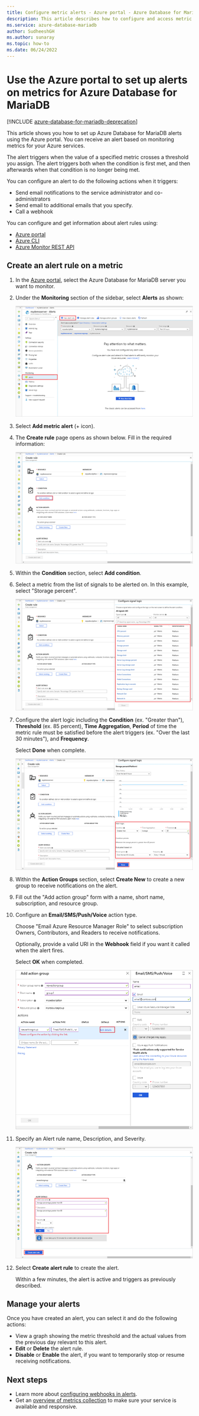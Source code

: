 ```yaml
---
title: Configure metric alerts - Azure portal - Azure Database for MariaDB
description: This article describes how to configure and access metric alerts for Azure Database for MariaDB from the Azure portal.
ms.service: azure-database-mariadb
author: SudheeshGH
ms.author: sunaray
ms.topic: how-to
ms.date: 06/24/2022
---
```


# Use the Azure portal to set up alerts on metrics for Azure Database for MariaDB

[!INCLUDE [azure-database-for-mariadb-deprecation](includes/azure-database-for-mariadb-deprecation.md)]

This article shows you how to set up Azure Database for MariaDB alerts using the Azure portal. You can receive an alert based on monitoring metrics for your Azure services.

The alert triggers when the value of a specified metric crosses a threshold you assign. The alert triggers both when the condition is first met, and then afterwards when that condition is no longer being met.

You can configure an alert to do the following actions when it triggers:
* Send email notifications to the service administrator and co-administrators
* Send email to additional emails that you specify.
* Call a webhook

You can configure and get information about alert rules using:
* [Azure portal](/azure/azure-monitor/alerts/alerts-metric#create-with-azure-portal)
* [Azure CLI](/azure/azure-monitor/alerts/alerts-metric#with-azure-cli)
* [Azure Monitor REST API](/rest/api/monitor/metricalerts)

## Create an alert rule on a metric

1. In the [Azure portal](https://portal.azure.com/), select the Azure Database for MariaDB server you want to monitor.

2. Under the **Monitoring** section of the sidebar, select **Alerts** as shown:

   ![Select Alert Rules](./media/howto-alert-metric/2-alert-rules.png)

3. Select **Add metric alert** (+ icon).

4. The **Create rule** page opens as shown below. Fill in the required information:

   ![Add metric alert form](./media/howto-alert-metric/4-add-rule-form.png)

5. Within the **Condition** section, select **Add condition**.

6. Select a metric from the list of signals to be alerted on. In this example, select "Storage percent".

   ![Select metric](./media/howto-alert-metric/6-configure-signal-logic.png)

7. Configure the alert logic including the **Condition** (ex. "Greater than"), **Threshold** (ex. 85 percent), **Time Aggregation**, **Period** of time the metric rule must be satisfied before the alert triggers (ex. "Over the last 30 minutes"), and **Frequency**.

   Select **Done** when complete.

   ![Select metric 2](./media/howto-alert-metric/7-set-threshold-time.png)

8. Within the **Action Groups** section, select **Create New** to create a new group to receive notifications on the alert.

9. Fill out the "Add action group" form with a name, short name, subscription, and resource group.

10. Configure an **Email/SMS/Push/Voice** action type.

    Choose "Email Azure Resource Manager Role" to select subscription Owners, Contributors, and Readers to receive notifications.

    Optionally, provide a valid URI in the **Webhook** field if you want it called when the alert fires.

    Select **OK** when completed.

    ![Action group](./media/howto-alert-metric/10-action-group-type.png)

11. Specify an Alert rule name, Description, and Severity.

    ![Action group 2](./media/howto-alert-metric/11-name-description-severity.png)

12. Select **Create alert rule** to create the alert.

    Within a few minutes, the alert is active and triggers as previously described.

## Manage your alerts

Once you have created an alert, you can select it and do the following actions:

* View a graph showing the metric threshold and the actual values from the previous day relevant to this alert.
* **Edit** or **Delete** the alert rule.
* **Disable** or **Enable** the alert, if you want to temporarily stop or resume receiving notifications.

## Next steps

* Learn more about [configuring webhooks in alerts](/azure/azure-monitor/alerts/alerts-webhooks).
* Get an [overview of metrics collection](/azure/azure-monitor/data-platform) to make sure your service is available and responsive.
